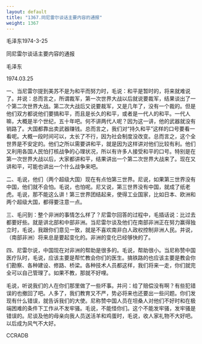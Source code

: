 ```yaml
---
layout: default
title: "1367.同尼雷尔谈话主要内容的通报"
weight: 1367
---
```


毛泽东1974-3-25

同尼雷尔谈话主要内容的通报

毛泽东

1974.03.25

一、当尼雷尔提到美苏不是为和平而努力时，毛说：和平是暂时的，将来就难说了。并说：总而言之，所谓裁军，第一次世界大战以后就说要裁军，结果谈出了一个第二次世界大战。第二次大战后又说要裁军，又是几年了，没有一个裁的。但是他们双方都说他们要搞和平，而且是长久的和平，或者是一代人的和平。一代人嘛，大概是半个世纪，五十年吧。何不讲两代人呢？因为这一讲，他的武器就没有销路了。大国都靠出卖武器赚钱。总而言之，我们对“持久和平”这样的口号要看一看呢。大概一段时间可以，太长了不行，因为社会制度没改变。总而言之，这个全世界是不安定的。他们之所以需要讲和平，就是因为这样讲对他们比较有利。他们又利用各国人民怕打核战争的心理状况，所以有许多人接受和平的口号。特别是在第一次世界大战以后，大家都讲和平，结果讲出一个第二次世界大战来了。现在又讲和平，可能也讲出一个什么战争来吧。

二、毛说，他们（两个超级大国）现在有点怕第三世界。尼说，如果第三世界没有中国，他们就不会怕。毛说，也怕呢。尼又说，第三世界没有中国，就成了纸老虎。毛说，那不能这么讲！第三世界团结起来，使得工业国家，比如日本、欧洲和两个超级大国，都得要注意一点。

三、毛问到：整个非洲的事情怎么样了？尼雷尔回答的过程中，毛插话说：比过去都要好些。就是讲北部和中部非洲。当尼雷尔谈及他们在南部非洲正在努力赢得独立时，毛说，我跟你们意见一致，就是不喜欢南非白人政权控制非洲人民。并说，（南部非洲）将来总是要起变化的。非洲的变化已经够快的了。

四、尼雷尔说，中国现在对非洲的帮助是很多的。毛说，帮助很小。当尼称赞中国医疗队时，毛说，应该主要是帮忙教会你们的医生。搞铁路的也应该主要是教会你们勘察、各种建设、修路、桥梁。各种技术人员都这样，我们将来一走，你们就完全可以自己管理了。如果不教，那就不好哩。

毛说，听说我们的人在你们那里做了一些坏事。并问：给了赔偿没有啊？有些犯错误的也撤回了吧。人多了，我们教育又不严，势必将来也还要出一些问题。你们发现有什么错误，就告诉我们的大使。尼称赞中国人员在坦桑人对他们不好时和在极端困难的条件下工作从不发牢骚。毛说，不能怪你们。这个不能发牢骚，发牢骚是错误的。尼谈及他的母亲向我人员送活羊和鸡蛋时，毛说，收人家礼物不大好吧。以后成为风气不大好。

CCRADB

